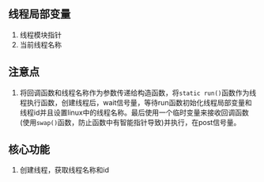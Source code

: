 ## 线程局部变量
1. 线程模块指针
2. 当前线程名称
## 注意点
1. 将回调函数和线程名称作为参数传递给构造函数，将`static run()`函数作为线程执行函数，创建线程后，wait信号量，等待run函数初始化线程局部变量和线程id并且设置linux中的线程名称。最后使用一个临时变量来接收回调函数(使用`swap()`函数，防止函数中有智能指针导致)并执行，在post信号量。
## 核心功能
1. 创建线程，获取线程名称和id
